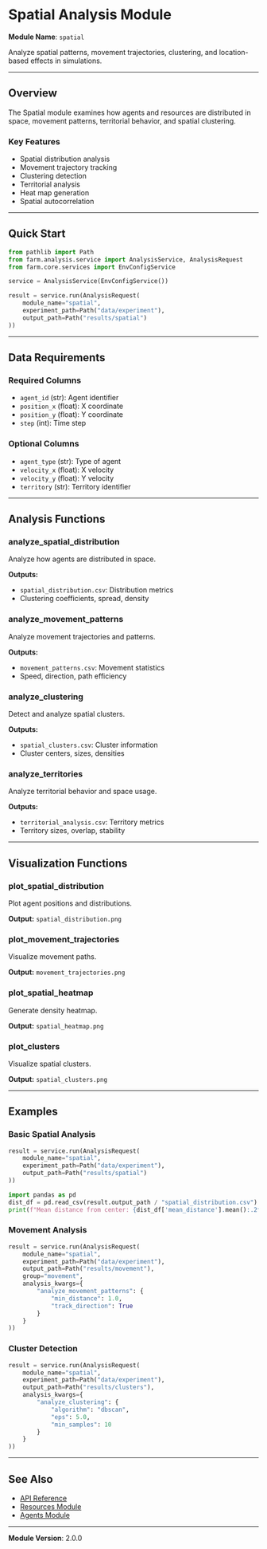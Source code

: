 # Spatial Analysis Module

**Module Name**: `spatial`

Analyze spatial patterns, movement trajectories, clustering, and location-based effects in simulations.

---

## Overview

The Spatial module examines how agents and resources are distributed in space, movement patterns, territorial behavior, and spatial clustering.

### Key Features

- Spatial distribution analysis
- Movement trajectory tracking
- Clustering detection
- Territorial analysis
- Heat map generation
- Spatial autocorrelation

---

## Quick Start

```python
from pathlib import Path
from farm.analysis.service import AnalysisService, AnalysisRequest
from farm.core.services import EnvConfigService

service = AnalysisService(EnvConfigService())

result = service.run(AnalysisRequest(
    module_name="spatial",
    experiment_path=Path("data/experiment"),
    output_path=Path("results/spatial")
))
```

---

## Data Requirements

### Required Columns

- `agent_id` (str): Agent identifier
- `position_x` (float): X coordinate
- `position_y` (float): Y coordinate
- `step` (int): Time step

### Optional Columns

- `agent_type` (str): Type of agent
- `velocity_x` (float): X velocity
- `velocity_y` (float): Y velocity
- `territory` (str): Territory identifier

---

## Analysis Functions

### analyze_spatial_distribution

Analyze how agents are distributed in space.

**Outputs:**
- `spatial_distribution.csv`: Distribution metrics
- Clustering coefficients, spread, density

### analyze_movement_patterns

Analyze movement trajectories and patterns.

**Outputs:**
- `movement_patterns.csv`: Movement statistics
- Speed, direction, path efficiency

### analyze_clustering

Detect and analyze spatial clusters.

**Outputs:**
- `spatial_clusters.csv`: Cluster information
- Cluster centers, sizes, densities

### analyze_territories

Analyze territorial behavior and space usage.

**Outputs:**
- `territorial_analysis.csv`: Territory metrics
- Territory sizes, overlap, stability

---

## Visualization Functions

### plot_spatial_distribution

Plot agent positions and distributions.

**Output:** `spatial_distribution.png`

### plot_movement_trajectories

Visualize movement paths.

**Output:** `movement_trajectories.png`

### plot_spatial_heatmap

Generate density heatmap.

**Output:** `spatial_heatmap.png`

### plot_clusters

Visualize spatial clusters.

**Output:** `spatial_clusters.png`

---

## Examples

### Basic Spatial Analysis

```python
result = service.run(AnalysisRequest(
    module_name="spatial",
    experiment_path=Path("data/experiment"),
    output_path=Path("results/spatial")
))

import pandas as pd
dist_df = pd.read_csv(result.output_path / "spatial_distribution.csv")
print(f"Mean distance from center: {dist_df['mean_distance'].mean():.2f}")
```

### Movement Analysis

```python
result = service.run(AnalysisRequest(
    module_name="spatial",
    experiment_path=Path("data/experiment"),
    output_path=Path("results/movement"),
    group="movement",
    analysis_kwargs={
        "analyze_movement_patterns": {
            "min_distance": 1.0,
            "track_direction": True
        }
    }
))
```

### Cluster Detection

```python
result = service.run(AnalysisRequest(
    module_name="spatial",
    experiment_path=Path("data/experiment"),
    output_path=Path("results/clusters"),
    analysis_kwargs={
        "analyze_clustering": {
            "algorithm": "dbscan",
            "eps": 5.0,
            "min_samples": 10
        }
    }
))
```

---

## See Also

- [API Reference](../API_REFERENCE.md)
- [Resources Module](./Resources.md)
- [Agents Module](./Agents.md)

---

**Module Version**: 2.0.0
